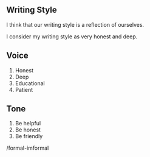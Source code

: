 ## Writing Style

I think that our writing style is a reflection of ourselves.

I consider my writing style as very honest and deep.

## Voice

1. Honest
2. Deep
3. Educational
4. Patient

## Tone

1. Be helpful
2. Be honest
3. Be friendly

/formal-imformal
